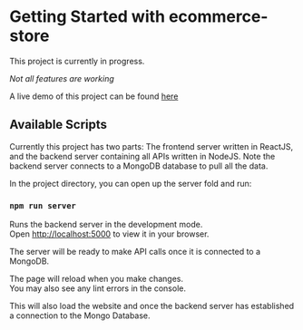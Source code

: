 # Getting Started with ecommerce-store
This project is currently in progress.

*Not all features are working*

A live demo of this project can be found [here](http://kevshirtshop.com/)


## Available Scripts

Currently this project has two parts:
The frontend server written in ReactJS, and the backend server containing all APIs written in NodeJS. 
Note the backend server connects to a MongoDB database to pull all the data.

In the project directory, you can open up the server fold and run:

### `npm run server`

Runs the backend server in the development mode.\
Open [http://localhost:5000](http://localhost:5000) to view it in your browser.

The server will be ready to make API calls once it is connected to a MongoDB.

The page will reload when you make changes.\
You may also see any lint errors in the console.

This will also load the website and once the backend server has established a connection to the Mongo Database.






